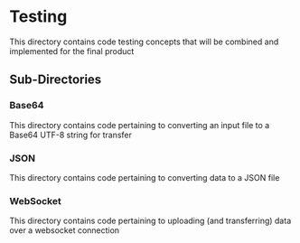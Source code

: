 # Testing
This directory contains code testing concepts that will be combined and implemented for the final product

## Sub-Directories
### Base64
This directory contains code pertaining to converting an input file to a Base64 UTF-8 string for transfer

### JSON
This directory contains code pertaining to converting data to a JSON file

### WebSocket
This directory contains code pertaining to uploading (and transferring) data over a websocket connection